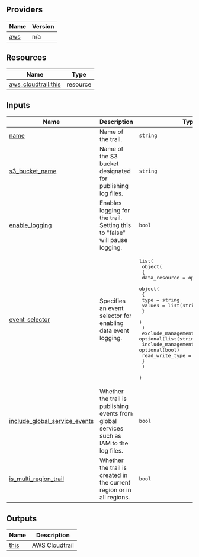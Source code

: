 <!-- BEGIN_TF_DOCS -->


## Providers

| Name | Version |
|------|---------|
| <a name="provider_aws"></a> [aws](#provider\_aws) | n/a |

## Resources

| Name | Type |
|------|------|
| [aws_cloudtrail.this](https://registry.terraform.io/providers/hashicorp/aws/latest/docs/resources/cloudtrail) | resource |

## Inputs

| Name | Description | Type | Default | Required |
|------|-------------|------|---------|:--------:|
| <a name="input_name"></a> [name](#input\_name) | Name of the trail. | `string` | n/a | yes |
| <a name="input_s3_bucket_name"></a> [s3\_bucket\_name](#input\_s3\_bucket\_name) | Name of the S3 bucket designated for publishing log files. | `string` | n/a | yes |
| <a name="input_enable_logging"></a> [enable\_logging](#input\_enable\_logging) | Enables logging for the trail. Setting this to "false" will pause logging. | `bool` | `true` | no |
| <a name="input_event_selector"></a> [event\_selector](#input\_event\_selector) | Specifies an event selector for enabling data event logging. | <pre>list(<br>    object(<br>      {<br>        data_resource = optional(<br>          object(<br>            {<br>              type   = string<br>              values = list(string)<br>            }<br>          )<br>        )<br>        exclude_management_event_sources = optional(list(string))<br>        include_management_events        = optional(bool)<br>        read_write_type                  = optional(string)<br>      }<br>    )<br>  )</pre> | `null` | no |
| <a name="input_include_global_service_events"></a> [include\_global\_service\_events](#input\_include\_global\_service\_events) | Whether the trail is publishing events from global services such as IAM to the log files. | `bool` | `true` | no |
| <a name="input_is_multi_region_trail"></a> [is\_multi\_region\_trail](#input\_is\_multi\_region\_trail) | Whether the trail is created in the current region or in all regions. | `bool` | `false` | no |

## Outputs

| Name | Description |
|------|-------------|
| <a name="output_this"></a> [this](#output\_this) | AWS Cloudtrail |
<!-- END_TF_DOCS -->